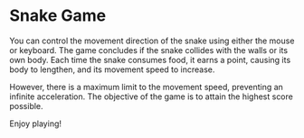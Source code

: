# Snake Game

You can control the movement direction of the snake using either the mouse or keyboard. The game concludes if the snake collides with the walls or its own body. Each time the snake consumes food, it earns a point, causing its body to lengthen, and its movement speed to increase.

However, there is a maximum limit to the movement speed, preventing an infinite acceleration. The objective of the game is to attain the highest score possible.

Enjoy playing!
